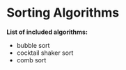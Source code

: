 # Sorting Algorithms

**List of included algorithms:**
* bubble sort
* cocktail shaker sort
* comb sort
